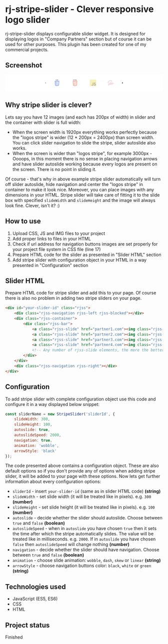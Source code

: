 # rj-stripe-slider - Clever responsive logo slider

rj-stripe-slider displays configurable slider widget. It is designed for displaying logos in "Company Partners" section but of course it can be used for other purposes.
This plugin has been created for one of my commercial projects.

## Screenshot
![rj-stripe-slider](./screenshot.png)

## Why stripe slider is clever?

Lets say you have 12 images (and each has 200px of width) in slider and the container with slider is full width:

* When the screen width is 1920px everything works perfectly because the "logos stripe" is wider (12 * 200px = 2400px) than screen width. You can click slider navigation to slide the stripe, slider autoslide also works.
* When the screen is wider than "logos stripe", for example 3000px - Oooops, in this moment there is no sense in placing navigation arrows and have slider autoslide working because every logos are present on the screen. There is no point in sliding it.

Of course - that's why in above example stripe slider automatically will turn off slider autoslide, hide navigation and center the "logos stripe" in container to make it look nice.
Moreover, you can place images with any dimensions in your HTML. Stripe slider will take care of fitting it to the slide box with specified `slideWidth` and `slideHeight` and the image will always look fine.
Clever, isn't it? :)

## How to use

1. Upload CSS, JS and IMG files to your project
2. Add proper links to files in your HTML
3. Check if url address for navigation buttons images are set properly for your project file system in CSS file (line 17)
4. Prepare HTML code for the slider as presented in "Slider HTML" section
5. Add stripe slider with configuration object in your HTML in a way presented in "Configuration" section

## Slider HTML

Prepare HTML code for stripe slider and add this to your page. Of course there is also no problem in adding two stripe sliders on your page.

```html
<div id="your-slider-id" class="rjss">
    <div class="rjss-navigation rjss-left rjss-blocked"></div>
    <div class="rjss-container">
        <div class="rjss-bar">
            <a class="rjss-slide" href="partner1.com"><img class="rjss-img" src="img/logo-1.png" alt="Logo 1"></a>
            <a class="rjss-slide" href="partner2.com"><img class="rjss-img" src="img/logo-2.png" alt="Logo 2"></a>
            <a class="rjss-slide" href="partner3.com"><img class="rjss-img" src="img/logo-3.png" alt="Logo 3"></a>
            <a class="rjss-slide" href="partner4.com"><img class="rjss-img" src="img/logo-4.png" alt="Logo 4"></a>
            <!-- Any number of rjss-slide elements, the more the better :) -->
        </div>
    </div>
    <div class="rjss-navigation rjss-right"></div>
</div>
```

## Configuration

To add stripe slider with complete configuration object use this code and configure it in a way displayed below snippet:

```Javascript
const sliderName = new StripeSlider('sliderId', {
    slideWidth: 300,
    slideHeight: 100,
    autoslide: true,
    autoslideSpeed: 2000,
    navigation: true,
    animation: 'wobble',
    arrowStyle: 'black'
});
```

The code presented above contains a configuration object. These are also default options so if you don't provide any of options when adding stripe slider, it will be added to your page with these options. Now lets get further information about every configuration options:

* `sliderId` - insert `your-slider-id` (same as in slider HTML code) **(string)**
* `slideWidth` - set slide width (it will be treated like in pixels). e.g. `300` **(number)**
* `slideHeight` - set slide height (it will be treated like in pixels). e.g. `100` **(number)**
* `autoslide` - decide whether the slider should autoslide. Choose between `true` and `false` **(boolean)**
* `autoslideSpeed` - when in `autoslide` you have chosen `true` then it sets the time after which the stripe automatically slides. The value will be treated like in milliseconds. e.g. `2000`. If in `autoslide` you have chosen `false` then `autoslideSpeed` will change nothing **(number)**
* `navigation` - decide whether the slider should have navigation. Choose between `true` and `false` **(boolean)**
* `animation` - choose slide animation: `wobble`, `dash`, `skew` or `linear` **(string)**
* `arrowStyle` - choose navigation buttons color: `black`, `white` or `green` **(string)**

## Technologies used
* JavaScript (ES5, ES6)
* CSS
* HTML

## Project status
Finished
